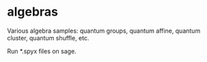 algebras
========

Various algebra samples: quantum groups, quantum affine, quantum cluster, quantum shuffle, etc.  


Run *.spyx files on sage.

